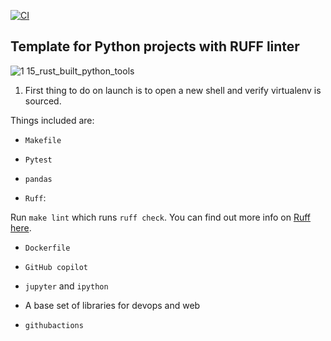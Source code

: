[![CI](https://github.com/nogibjj/python-ruff-template/actions/workflows/cicd.yml/badge.svg)](https://github.com/nogibjj/python-ruff-template/actions/workflows/cicd.yml)
## Template for Python projects with RUFF linter

![1 15_rust_built_python_tools](https://github.com/nogibjj/python-ruff-template/assets/58792/db5f7bda-a977-4c67-acbe-a70fe034fbdf)



1. First thing to do on launch is to open a new shell and verify virtualenv is sourced.

Things included are:

* `Makefile`

* `Pytest`

* `pandas`

* `Ruff`:  

Run `make lint` which runs `ruff check`.  You can find out more info on [Ruff here](https://github.com/astral-sh/ruff).

* `Dockerfile`

* `GitHub copilot`

* `jupyter` and `ipython` 

* A base set of libraries for devops and web

* `githubactions` 

